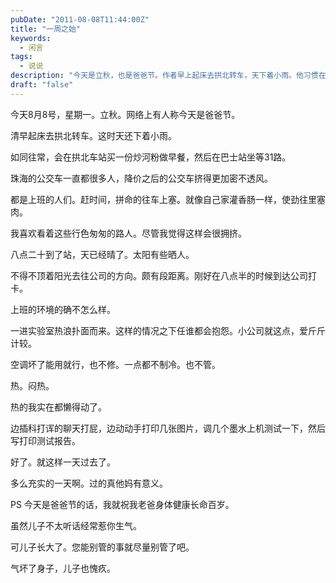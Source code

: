 ```yaml
---
pubDate: "2011-08-08T11:44:00Z"
title: "一周之始"
keywords:
  - 闲言
tags:
  - 说说
description: "今天是立秋，也是爸爸节。作者早上起床去拱北转车，天下着小雨。他习惯在拱北车站买炒河粉做早餐，然后等31路公交车。公交车上人很多，尤其是降价后更加拥挤。作者喜欢看着匆匆行进的路人，尽管拥挤。八点二十到达公司，天已经晴了，太阳有些晒人。公司环境不好，实验室里热浪扑面，空调坏了也不修。作者感到热得懒得动。一天过去了，他觉得过得充实有意义。最后，作者祝爸爸身体健康长命百岁，虽然儿子不太听话经常惹他生气，但儿子长大了，希望爸爸能少管点事情。"
draft: "false"
---
```


<p>今天8月8号，星期一。立秋。网络上有人称今天是爸爸节。</p>
<p>清早起床去拱北转车。这时天还下着小雨。</p>
<p>如同往常，会在拱北车站买一份炒河粉做早餐，然后在巴士站坐等31路。</p>
<p>珠海的公交车一直都很多人，降价之后的公交车挤得更加密不透风。</p>
<p>都是上班的人们。赶时间，拼命的往车上塞。就像自己家灌香肠一样，使劲往里塞肉。</p>
<p>我喜欢看着这些行色匆匆的路人。尽管我觉得这样会很拥挤。</p>
<p>八点二十到了站，天已经晴了。太阳有些晒人。</p>
<p>不得不顶着阳光去往公司的方向。颇有段距离。刚好在八点半的时候到达公司打卡。</p>
<p>上班的环境的确不怎么样。</p>
<p>一进实验室热浪扑面而来。这样的情况之下任谁都会抱怨。小公司就这点，爱斤斤计较。</p>
<p>空调坏了能用就行，也不修。一点都不制冷。也不管。</p>
<p>热。闷热。</p>
<p>热的我实在都懒得动了。</p>
<p>边插科打诨的聊天打屁，边动动手打印几张图片，调几个墨水上机测试一下，然后写打印测试报告。</p>
<p>好了。就这样一天过去了。</p>
<p>多么充实的一天啊。过的真他妈有意义。</p>
<p>PS 今天是爸爸节的话，我就祝我老爸身体健康长命百岁。</p>
<p>虽然儿子不太听话经常惹你生气。</p>
<p>可儿子长大了。您能别管的事就尽量别管了吧。</p>
<p>气坏了身子，儿子也愧疚。</p>
